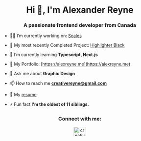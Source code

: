 <h1 align="center">Hi 👋, I'm Alexander Reyne</h1>
<h3 align="center">A passionate frontend developer from Canada</h3>

- 👨‍💻 I’m currently working on: [Scales](https://github.com/JoeMics/scales)

- 🔭 My most recently Completed Project: [Highlighter Black](https://github.com/Alex-Reyne/highlighter-black)

- 🌱 I’m currently learning **Typescript, Next.js**

- 💼 My Portfolio: [https://alexreyne.me](https://alexreyne.me)

- 💬 Ask me about **Graphic Design**

- 📫 How to reach me **creativereyne@gmail.com**

- 📄 My [resume](https://drive.google.com/file/d/1rvrY8h93EFONuJnC_6eURYJscZSnOp1V/view)

- ⚡ Fun fact **I'm the oldest of 11 siblings.**

<h3 align="center">Connect with me:</h3>
<p align="center">
<a href="https://linktr.ee/alexreyne" target="blank"><img align="center" src="https://www.computerhope.com/jargon/l/linktree.png" alt="creativereyne" height="30" width="40" /></a>
</p>
